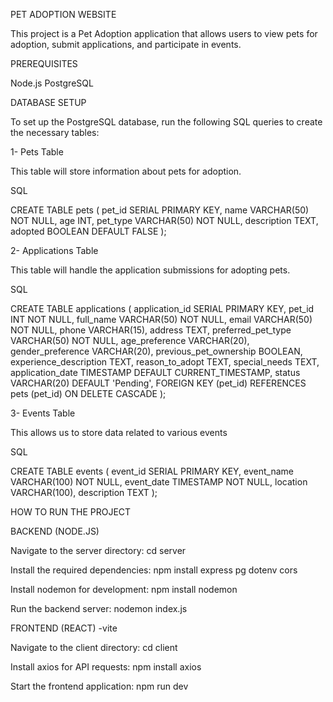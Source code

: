 PET ADOPTION WEBSITE

This project is a Pet Adoption application that allows users to view pets for adoption, submit applications, and participate in events.

PREREQUISITES

Node.js
PostgreSQL

DATABASE SETUP

To set up the PostgreSQL database, run the following SQL queries to create the necessary tables:

1- Pets Table

This table will store information about pets for adoption.

SQL

CREATE TABLE pets (
pet_id SERIAL PRIMARY KEY,
name VARCHAR(50) NOT NULL,
age INT,
pet_type VARCHAR(50) NOT NULL,
description TEXT,
adopted BOOLEAN DEFAULT FALSE
);

2- Applications Table

This table will handle the application submissions for adopting pets.

SQL

CREATE TABLE applications (
application_id SERIAL PRIMARY KEY,
pet_id INT NOT NULL,
full_name VARCHAR(50) NOT NULL,
email VARCHAR(50) NOT NULL,
phone VARCHAR(15),
address TEXT,
preferred_pet_type VARCHAR(50) NOT NULL,
age_preference VARCHAR(20),
gender_preference VARCHAR(20),
previous_pet_ownership BOOLEAN,
experience_description TEXT,
reason_to_adopt TEXT,
special_needs TEXT,
application_date TIMESTAMP DEFAULT CURRENT_TIMESTAMP,
status VARCHAR(20) DEFAULT 'Pending',
FOREIGN KEY (pet_id) REFERENCES pets (pet_id) ON DELETE CASCADE
);

3- Events Table

This allows us to store data related to various events

SQL

CREATE TABLE events (
event_id SERIAL PRIMARY KEY,
event_name VARCHAR(100) NOT NULL,
event_date TIMESTAMP NOT NULL,
location VARCHAR(100),
description TEXT
);

HOW TO RUN THE PROJECT

BACKEND (NODE.JS)

Navigate to the server directory:
cd server

Install the required dependencies:
npm install express pg dotenv cors

Install nodemon for development:
npm install nodemon

Run the backend server:
nodemon index.js

FRONTEND (REACT) -vite

Navigate to the client directory:
cd client

Install axios for API requests:
npm install axios

Start the frontend application:
npm run dev
